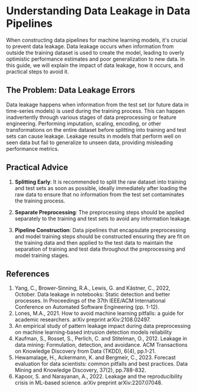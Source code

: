 # Understanding Data Leakage in Data Pipelines
When constructing data pipelines for machine learning models, it's crucial to prevent data leakage. Data leakage occurs when information from outside the training dataset is used to create the model, leading to overly optimistic performance estimates and poor generalization to new data. In this guide, we will explain the impact of data leakage, how it occurs, and practical steps to avoid it.

## The Problem: Data Leakage Errors
Data leakage happens when information from the test set (or future data in time-series models) is used during the training process. This can happen inadvertently through various stages of data preprocessing or feature engineering. Performing imputation, scaling, encoding, or other transformations on the entire dataset before splitting into training and test sets can cause leakage. Leakage results in models that perform well on seen data but fail to generalize to unseen data, providing misleading performance metrics.

## Practical Advice
1. **Splitting Early**: It is recommended to split the raw dataset into training and test sets as soon as possible, ideally immediately after loading the raw data to ensure that no information from the test set contaminates the training process.

2. **Separate Preprocessing**: The preprocessing steps should be applied separately to the training and test sets to avoid any information leakage.

3. **Pipeline Construction**: Data pipelines that encapsulate preprocessing and model training steps should be constructed ensuring they are fit on the training data and then applied to the test data to maintain the separation of training and test data throughout the preprocessing and model training stages.

## References
1. Yang, C., Brower-Sinning, R.A., Lewis, G. and Kästner, C., 2022, October. Data leakage in notebooks: Static detection and better processes. In Proceedings of the 37th IEEE/ACM International Conference on Automated Software Engineering (pp. 1-12).
2. Lones, M.A., 2021. How to avoid machine learning pitfalls: a guide for academic researchers. arXiv preprint arXiv:2108.02497.
3. An empirical study of pattern leakage impact during data preprocessing on machine learning-based intrusion detection models reliability
4. Kaufman, S., Rosset, S., Perlich, C. and Stitelman, O., 2012. Leakage in data mining: Formulation, detection, and avoidance. ACM Transactions on Knowledge Discovery from Data (TKDD), 6(4), pp.1-21.
5. Hewamalage, H., Ackermann, K. and Bergmeir, C., 2023. Forecast evaluation for data scientists: common pitfalls and best practices. Data Mining and Knowledge Discovery, 37(2), pp.788-832.
6. Kapoor, S. and Narayanan, A., 2022. Leakage and the reproducibility crisis in ML-based science. arXiv preprint arXiv:2207.07048.